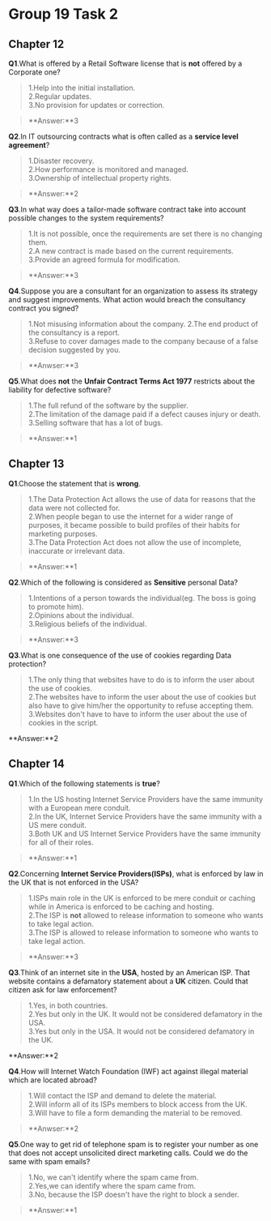 Group 19 Task 2
===
Chapter 12
---

**Q1**.What is offered by a Retail Software license that is **not** offered by a Corporate one?  

 
 
>1.Help into the initial installation.   
>2.Regular updates.   
>3.No provision for updates or correction.   
  
>**Answer:**3  

**Q2**.In IT outsourcing contracts what is often called as a **service level agreement**?

>1.Disaster recovery.   
>2.How performance is monitored and managed.  
>3.Ownership of intellectual property rights.  

>**Answer:**2

**Q3**.In what way does a tailor-made software contract take into account possible changes to the system requirements?

>1.It is not possible, once the requirements are set there is no changing them.  
>2.A new contract is made based on the current requirements.  
>3.Provide an agreed formula for modification.

>**Answer:**3

**Q4**.Suppose you are a consultant for an organization to assess its strategy and suggest improvements. What action would breach the consultancy contract you signed?

>1.Not misusing information about the company.
>2.The end product of the consultancy is a report.  
>3.Refuse to cover damages made to the company because of a false decision suggested by you.  

>**Anwser:**3

**Q5**.What does **not** the **Unfair Contract Terms Act 1977** restricts about the liability for defective software?

	
>1.The full refund of the software by the supplier.   
>2.The limitation of the damage paid if a defect causes injury or death.  
>3.Selling software that has a lot of bugs.

>**Answer:**1

Chapter 13
---
**Q1**.Choose the statement that is **wrong**. 
>1.The Data Protection Act allows the use of data for reasons that the data were not collected for.  
>2.When people began to use the internet for a wider range of purposes, it became possible to build profiles of their habits for marketing purposes.  
>3.The Data Protection Act does not allow the use of incomplete, inaccurate or irrelevant data.

>**Answer:**1

**Q2**.Which of the following is considered  as **Sensitive** personal Data?
>1.Intentions of a person towards the individual(eg. The boss is going to promote him).  
>2.Opinions about the individual.  
>3.Religious beliefs of the individual.

>**Answer:**3

**Q3**.What is one consequence of the use of cookies regarding Data protection?

>1.The only thing that websites have to do is to inform the user about the use of cookies.  
>2.The websites have to inform the user about the use of cookies but also have to give him/her the opportunity  to refuse accepting them.  
>3.Websites don't have to have to inform the user about the use of cookies in the script.

**Answer:**2  

Chapter 14
---
**Q1**.Which of the following statements is **true**?   
>1.In the US hosting Internet Service Providers have the same immunity with a European mere conduit.   
>2.In the UK, Internet Service Providers have the same immunity with a US mere conduit.    
>3.Both UK and US Internet Service Providers have the same immunity for all of their roles.  

>**Answer:**1

**Q2**.Concerning **Internet Service Providers(ISPs)**, what is enforced by law in the UK that is not enforced in the USA?  
>1.ISPs main role in the UK is enforced to be mere conduit or caching while in America is enforced to be caching and hosting.  
>2.The ISP is **not** allowed to release information to someone who wants to take legal action.  
>3.The ISP is allowed to release information to someone who wants to take legal action.  

>**Answer:**3

**Q3**.Think of an internet site in the **USA**, hosted by an American ISP. That website contains a defamatory statement about a **UK** citizen. Could that citizen ask for law enforcement?  

>1.Yes, in both countries.    
>2.Yes but only in the UK. It would not be considered defamatory in the USA.    
>3.Yes but only in the USA. It would not be considered defamatory in the UK.  

**Answer:**2 

**Q4**.How will Internet Watch Foundation (IWF) act against illegal material which are located abroad?    

>1.Will contact the ISP and demand to delete the material.    
>2.Will inform all of its ISPs members to block access from the UK.    
>3.Will have to file a form demanding the material to be removed.  

>**Anwser:**2

**Q5**.One way to get rid of telephone spam is to register your number as one that does not accept unsolicited direct marketing calls. Could we do the same with spam emails?  

	
>1.No, we can't identify where the spam came from.    
>2.Yes,we can identify where the spam came from.   
>3.No, because the ISP doesn't have the right to block a sender.  

>**Answer:**1 



